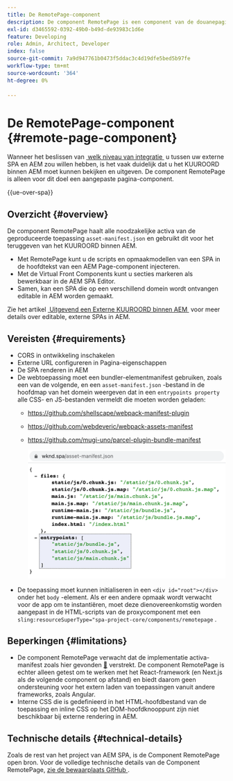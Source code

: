 ```yaml
---
title: De RemotePage-component
description: De component RemotePage is een component van de douanepagina voor het uitgeven van ver React SPA binnen AEM.
exl-id: d3465592-0392-49b0-b49d-de93983c1d6e
feature: Developing
role: Admin, Architect, Developer
index: false
source-git-commit: 7a9d947761b0473f5ddac3c4d19dfe5bed5b97fe
workflow-type: tm+mt
source-wordcount: '364'
ht-degree: 0%

---
```



# De RemotePage-component {#remote-page-component}

Wanneer het beslissen van [&#x200B; welk niveau van integratie &#x200B;](/help/implementing/developing/headful-headless.md) u tussen uw externe SPA en AEM zou willen hebben, is het vaak duidelijk dat u het KUUROORD binnen AEM moet kunnen bekijken en uitgeven. De component RemotePage is alleen voor dit doel een aangepaste pagina-component.

{{ue-over-spa}}

## Overzicht {#overview}

De component RemotePage haalt alle noodzakelijke activa van de geproduceerde toepassing `asset-manifest.json` en gebruikt dit voor het teruggeven van het KUUROORD binnen AEM.

* Met RemotePage kunt u de scripts en opmaakmodellen van een SPA in de hoofdtekst van een AEM Page-component injecteren.
* Met de Virtual Front Components kunt u secties markeren als bewerkbaar in de AEM SPA Editor.
* Samen, kan een SPA die op een verschillend domein wordt ontvangen editable in AEM worden gemaakt.

Zie het artikel [&#x200B; Uitgevend een Externe KUUROORD binnen AEM &#x200B;](editing-external-spa.md) voor meer details over editable, externe SPAs in AEM.

## Vereisten {#requirements}

* CORS in ontwikkeling inschakelen
* Externe URL configureren in Pagina-eigenschappen
* De SPA renderen in AEM
* De webtoepassing moet een bundler-elementmanifest gebruiken, zoals een van de volgende, en een `asset-manifest.json` -bestand in de hoofdmap van het domein weergeven dat in een `entrypoints property` alle CSS- en JS-bestanden vermeldt die moeten worden geladen:
   * https://github.com/shellscape/webpack-manifest-plugin
   * https://github.com/webdeveric/webpack-assets-manifest
   * https://github.com/mugi-uno/parcel-plugin-bundle-manifest

     ![&#x200B; entrypoints bezitsvoorbeeld &#x200B;](assets/asset-manifest-entrypoints.png)
* De toepassing moet kunnen initialiseren in een `<div id="root"></div>` onder het `body` -element. Als er een andere opmaak wordt verwacht voor de app om te instantiëren, moet deze dienovereenkomstig worden aangepast in de HTML-scripts van de proxycomponent met een `sling:resourceSuperType="spa-project-core/components/remotepage` .

## Beperkingen {#limitations}

* De component RemotePage verwacht dat de implementatie activa-manifest zoals hier gevonden [&#128279;](https://github.com/shellscape/webpack-manifest-plugin) verstrekt. De component RemotePage is echter alleen getest om te werken met het React-framework (en Next.js als de volgende component op afstand) en biedt daarom geen ondersteuning voor het extern laden van toepassingen vanuit andere frameworks, zoals Angular.
* Interne CSS die is gedefinieerd in het HTML-hoofdbestand van de toepassing en inline CSS op het DOM-hoofdknooppunt zijn niet beschikbaar bij externe rendering in AEM.

## Technische details {#technical-details}

Zoals de rest van het project van AEM SPA, is de Component RemotePage open bron. Voor de volledige technische details van de Component RemotePage, [&#x200B; zie de bewaarplaats GitHub &#x200B;](https://github.com/adobe/aem-spa-project-core/tree/master/ui.apps/src/main/content/jcr_root/apps/spa-project-core/components/remotepage).
